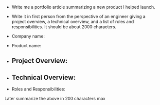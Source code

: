 - Write me a portfolio article summarizing a new product I helped launch.
- Write it in first person from the perspective of an engineer giving a project overview, a technical overview, and a list of roles and responsibilities.
  It should be about 2000 characters.

- Company name:
- Product name:
- Project Overview:
  -
- Technical Overview:
  -
- Roles and Responsibilities:
  

Later
summarize the above in 200 characters max